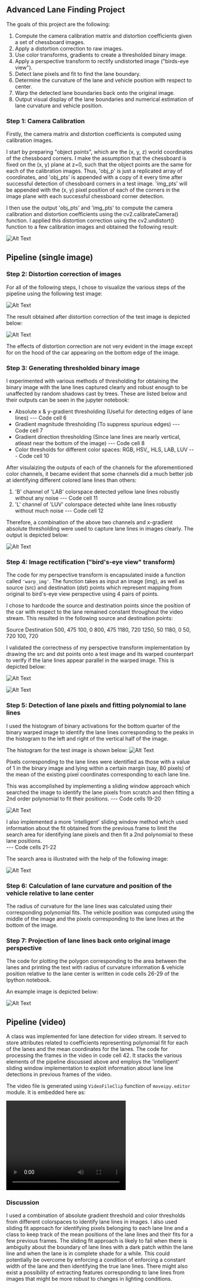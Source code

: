 
## Advanced Lane Finding Project

The goals of this project are the following:
1. Compute the camera calibration matrix and distortion coefficients given a set of chessboard images.
2. Apply a distortion correction to raw images.
3. Use color transforms, gradients to create a thresholded binary image.
4. Apply a perspective transform to rectify undistorted image ("birds-eye view").
5. Detect lane pixels and fit to find the lane boundary.
6. Determine the curvature of the lane and vehicle position with respect to center.
7. Warp the detected lane boundaries back onto the original image.
8. Output visual display of the lane boundaries and numerical estimation of lane curvature and vehicle position.


### Step 1: Camera Calibration

Firstly, the camera matrix and distortion coefficients is computed using calibration images. 

I start by preparing "object points", which are the (x, y, z) world coordinates of the chessboard corners. I make the assumption that the chessboard is fixed on the (x, y) plane at z=0, such that the object points are the same for each of the calibration images. Thus, 'obj_p' is just a replicated array of coordinates, and 'obj_pts' is appended with a copy of it every time after successful detection of chessboard corners in a test image. 'img_pts' will be appended with the (x, y) pixel position of each of the corners in the image plane with each successful chessboard corner detection.

I then use the output 'obj_pts' and 'img_pts' to compute the camera calibration and distortion coefficients using the cv2.calibrateCamera() function. I applied this distortion correction using the cv2.undistort() function to a few calibration images and obtained the following result:

![Alt Text](https://github.com/sbanga16k/Advanced-Lane-Finding/blob/master/output_images/img_dist_correction.JPG?raw=true "Distortion-corrected calibration images")


## Pipeline (single image)

### Step 2: Distortion correction of images

For all of the following steps, I chose to visualize the various steps of the pipeline using the following test image:

![Alt Text](https://github.com/sbanga16k/Advanced-Lane-Finding/blob/master/output_images/img_test_car.JPG?raw=true "Car test image")

The result obtained after distortion correction of the test image is depicted below: 

![Alt Text](https://github.com/sbanga16k/Advanced-Lane-Finding/blob/master/output_images/img_dist_correction_car.JPG?raw=true "Distortion-corrected car test image")

The effects of distortion correction are not very evident in the image except for on the hood of the car appearing on the bottom edge of the image.

### Step 3: Generating thresholded binary image

I experimented with various methods of thresholding for obtaining the binary image with the lane lines captured clearly and robust enough to be unaffected by random shadows cast by trees. These are listed below and their outputs can be seen in the jupyter notebook:
* Absolute x & y-gradient thresholding (Useful for detecting edges of lane lines)   --- Code cell 6
* Gradient magnitude thresholding (To suppress spurious edges)                      --- Code cell 7
* Gradient direction thresholding (Since lane lines are nearly vertical, atleast 
  near the bottom of the image)                                                     --- Code cell 8
* Color thresholds for different color spaces: RGB, HSV,, HLS, LAB, LUV             --- Code cell 10

After visulaizing the outputs of each of the channels for the aforementioned color channels, it became evident that some channels did a much better job at identifying different colored lane lines than others:
1. 'B' channel of 'LAB' colorspace detected yellow lane lines robustly without any noise    --- Code cell 11
2. 'L' channel of 'LUV' colorspace detected white lane lines robustly without much noise    --- Code cell 12

Therefore, a combination of the above two channels and x-gradient absolute thresholding were used to capture lane lines in images clearly. The output is depicted below:

![Alt Text](https://github.com/sbanga16k/Advanced-lane-finding/blob/master/output_images/img_binary.JPG?raw=true "Binary thresholded test image")

### Step 4: Image rectification ("bird's-eye view" transform)

The code for my perspective transform is encapsulated inside a function called `'warp_img'`. The function takes as input an image (img), as well as source (src) and destination (dst) points which represent mapping from original to bird's-eye view perspective using 4 pairs of points.

I chose to hardcode the source and destination points since the position of the car with respect to the lane remained constant throughout the video stream. This resulted in the following source and destination points:

Source      Destination
500, 475    100, 0
800, 475    1180, 720
1250, 50    1180, 0
50,  720    100, 720

I validated the correctness of my perspective transform implementation by drawing the src and dst points onto a test image and its warped counterpart to verify if the lane lines appear parallel in the warped image. This is depicted below:

![Alt Text](https://github.com/sbanga16k/Advanced-Lane-Finding/blob/master/output_images/img_warped1.JPG?raw=true "Original image - source points drawn")

![Alt Text](https://github.com/sbanga16k/Advanced-Lane-Finding/blob/master/output_images/img_warped2.JPG?raw=true "Warped image")

### Step 5: Detection of lane pixels and fitting polynomial to lane lines

I used the histogram of binary activations for the bottom quarter of the binary warped image to identify the lane lines corresponding to the peaks in the histogram to the left and right of the vertical half of the image.

The histogram for the test image is shown below:
![Alt Text](https://github.com/sbanga16k/Advanced-Lane-Finding/blob/master/output_images/img_binary_hist.JPG?raw=true "Test image binary activation histogram")

Pixels corresponding to the lane lines were identified as those with a value of 1 in the binary image and lying within a certain margin (say, 80 pixels) of the mean of the existing pixel coordinates corresponding to each lane line.

This was accomplished by implementing a sliding window approach which searched the image to identify the lane pixels from scratch and then fitting a 2nd order polynomial to fit their positions.                 --- Code cells 19-20

![Alt Text](https://github.com/sbanga16k/Advanced-Lane-Finding/blob/master/output_images/img_lanes_visuals.JPG?raw=true "Lane visualization sliding window")

I also implemented a more 'intelligent' sliding window method which used information about the fit obtained from the previous frame to limit the search area for identifying lane pixels and then fit a 2nd polynomial to these lane positions.  
                                                                                        --- Code cells 21-22

The search area is illustrated with the help of the following image:

![Alt Text](https://github.com/sbanga16k/Advanced-Lane-Finding/blob/master/output_images/img_lane_prevfit.JPG?raw=true "Lane search previous fit")


### Step 6: Calculation of lane curvature and position of the vehicle relative to lane center

The radius of curvature for the lane lines was calculated using their corresponding polynomial fits.
The vehicle position was computed using the middle of the image and the pixels corresponding to the lane lines at the bottom of the image.

### Step 7: Projection of lane lines back onto original image perspective

The code for plotting the polygon corresponding to the area between the lanes and printing the text with radius of curvature information & vehicle position relative to the lane center is written in code cells 26-29 of the Ipython notebook. 

An example image is depicted below:

![Alt Text](https://github.com/sbanga16k/Advanced-Lane-Finding/blob/master/output_images/img_final.JPG?raw=true "Lane projected onto image")


## Pipeline (video)

A class was implemented for lane detection for video stream. It served to store attributes related to coefficients representing polynomial fit for each of the lanes and the mean coordinates for the lanes. The code for processing the frames in the video in code cell 42. It stacks the various elements of the pipeline discussed above and employs the 'intelligent' sliding window implementation to exploit information about lane line detections in previous frames of the video.

The video file is generated using `VideoFileClip` function of `moveipy.editor` module. It is embedded here as:

<video width="320" height="240" controls>
  <source src="project_video_output.mp4" type="video/mp4">
</video>

### Discussion

I used a combination of absolute gradient threshold and color thresholds from different colorspaces to identify lane lines in images. I also used sliding fit approach for identifying pixels belonging to each lane line and a class to keep track of the mean positions of the lane lines and their fits for a few previous frames.
The sliding fit approach is likely to fail when there is ambiguity about the boundary of lane lines with a dark patch within the lane line and when the lane is in complete shade for a while. 
This could potentially be overcome by enforcing a condition of enforcing a constant width of the lane and then identifying the true lane lines. There might also exist a possibility of extracting features corresponding to lane lines from images that might be more robust to changes in lighting conditions.
